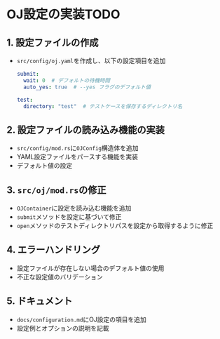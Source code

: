 # OJ設定の実装TODO

## 1. 設定ファイルの作成
- `src/config/oj.yaml`を作成し、以下の設定項目を追加
  ```yaml
  submit:
    wait: 0  # デフォルトの待機時間
    auto_yes: true  # --yes フラグのデフォルト値
  
  test:
    directory: "test"  # テストケースを保存するディレクトリ名
  ```

## 2. 設定ファイルの読み込み機能の実装
- `src/config/mod.rs`に`OJConfig`構造体を追加
- YAML設定ファイルをパースする機能を実装
- デフォルト値の設定

## 3. `src/oj/mod.rs`の修正
- `OJContainer`に設定を読み込む機能を追加
- `submit`メソッドを設定に基づいて修正
- `open`メソッドのテストディレクトリパスを設定から取得するように修正

## 4. エラーハンドリング
- 設定ファイルが存在しない場合のデフォルト値の使用
- 不正な設定値のバリデーション

## 5. ドキュメント
- `docs/configuration.md`にOJ設定の項目を追加
- 設定例とオプションの説明を記載 